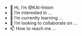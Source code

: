 - 👋 Hi, I’m @KAI-fntom
- 👀 I’m interested in ...
- 🌱 I’m currently learning ...
- 💞️ I’m looking to collaborate on ...
- 📫 How to reach me ...

<!---
KAI-fntom/KAI-fntom is a ✨ special ✨ repository because its `README.md` (this file) appears on your GitHub profile.
You can click the Preview link to take a look at your changes.
--->
